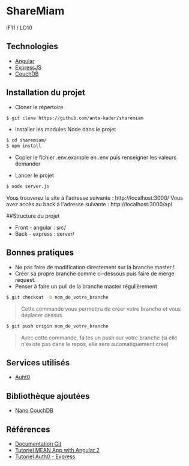 
# ShareMiam

IF11 / LO10

## Technologies 

- [Angular](https://angular.io/)
- [ExpressJS](http://expressjs.com/)
- [CouchDB](http://couchdb.apache.org/)

## Installation du projet

- Cloner le répertoire
```sh
$ git clone https://github.com/anta-kader/sharemiam
```

- Installer les modules Node dans le projet
```sh
$ cd sharemiam/
$ npm install
```

- Copier le fichier .env.example en .env puis renseigner les valeurs demander

- Lancer le projet 
```sh
$ node server.js
```
Vous trouverez le site à l'adresse suivante : http://localhost:3000/
Vous avez accès au back à l'adresse suivante : http://localhost:3000/api

##Structure du projet

- Front - angular : src/
- Back - express : server/ 

## Bonnes pratiques

* Ne pas faire de modification directement sur la branche master !
* Créer sa propre branche comme ci-dessous puis faire de merge request.
* Penser à faire un pull de la branche master régulièrement

```sh
$ git checkout -b nom_de_votre_branche
```
> Cette commande vous permettra de créer votre branche et vous déplacer dessus

```sh
$ git push origin nom_de_votre_branche
```
> Avec cette commande, faites un push sur votre branche (si elle n'existe pas dans le repos, elle sera automatiquement crée)

## Services utilisés

* [Auht0](https://auth0.com/)

## Bibliothèque ajoutées 

* [Nano CouchDB](https://github.com/dscape/nano)

## Références

* [Documentation Git](https://git-scm.com/documentation)
* [Tutoriel MEAN App with Angular 2](https://scotch.io/tutorials/mean-app-with-angular-2-and-the-angular-cli)
* [Tutoriel Auth0 - Express](https://auth0.com/docs/quickstart/webapp/nodejs/01-login)



